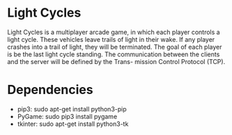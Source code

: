 # Light Cycles
Light Cycles is a multiplayer arcade
game, in which each player controls a light cycle. These vehicles leave trails
of light in their wake. If any player crashes into a trail of light, they will be
terminated. The goal of each player is be the last light cycle standing. The
communication between the clients and the server will be defined by the Trans-
mission Control Protocol (TCP).

# Dependencies
* pip3: sudo apt-get install python3-pip
* PyGame: sudo pip3 install pygame
* tkinter: sudo apt-get install python3-tk
